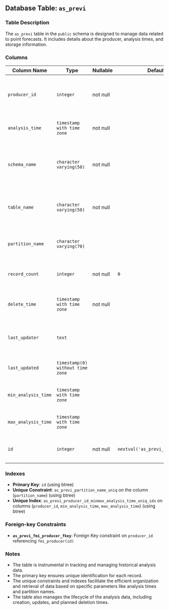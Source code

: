 ## Database Table: `as_previ`

### Table Description
The `as_previ` table in the `public` schema is designed to manage data related to point forecasts. It includes details about the producer, analysis times, and storage information.

### Columns
| Column Name        | Type                            | Nullable | Default Value                              | Description                                              |
| ------------------ | ------------------------------- | -------- | ------------------------------------------ | -------------------------------------------------------- |
| `producer_id`      | `integer`                       | not null |                                            | Identifier for the producer associated with the analysis.|
| `analysis_time`    | `timestamp with time zone`      | not null |                                            | Timestamp indicating the time of analysis.               |
| `schema_name`      | `character varying(50)`         | not null |                                            | Name of the database schema where the data is stored.    |
| `table_name`       | `character varying(50)`         | not null |                                            | Name of the database table where the data is stored.     |
| `partition_name`   | `character varying(70)`         |          |                                            | Name of the database partition for the data.             |
| `record_count`     | `integer`                       | not null | `0`                                        | The count of records in the analysis.                    |
| `delete_time`      | `timestamp with time zone`      | not null |                                            | Timestamp indicating when the data will be deleted.      |
| `last_updater`     | `text`                          |          |                                            | Information about who last updated the record.           |
| `last_updated`     | `timestamp(0) without time zone`|          |                                            | Timestamp of the last update to the record.              |
| `min_analysis_time`| `timestamp with time zone`      |          |                                            | Earliest analysis time for the data.                     |
| `max_analysis_time`| `timestamp with time zone`      |          |                                            | Latest analysis time for the data.                       |
| `id`               | `integer`                       | not null | `nextval('as_previ_id_seq'::regclass)`     | Unique identifier for each record.                       |

### Indexes
- **Primary Key**: `id` (using btree)
- **Unique Constraint**: `as_previ_partition_name_uniq` on the column (`partition_name`) (using btree)
- **Unique Index**: `as_previ_producer_id_minmax_analysis_time_uniq_idx` on columns (`producer_id`, `min_analysis_time`, `max_analysis_time`) (using btree)

### Foreign-key Constraints
- **`as_previ_fmi_producer_fkey`**: Foreign Key constraint on `producer_id` referencing `fmi_producer(id)`

### Notes
- The table is instrumental in tracking and managing historical analysis data.
- The primary key ensures unique identification for each record.
- The unique constraints and indexes facilitate the efficient organization and retrieval of data based on specific parameters like analysis times and partition names.
- The table also manages the lifecycle of the analysis data, including creation, updates, and planned deletion times.

